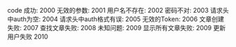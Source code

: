 code
成功: 2000
无效的参数: 2001
用户名不存在: 2002
密码不对: 2003
请求头中auth为空: 2004
请求头中auth格式有误: 2005
无效的Token: 2006
文章创建失败: 2007
查找文章失败: 2008
未知问题: 2009
显示所有文章失败: 2009
更新用户失败 2010